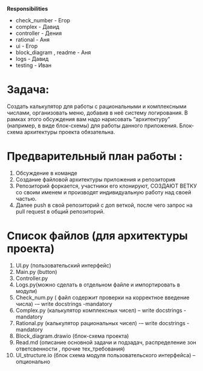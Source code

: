 **Responsibilities**
* check_number - Егор
* complex - Давид
* controller - Дения
* rational - Аня
* ui - Егор
* block_diagram , readme - Аня
* logs - Давид
* testing - Иван

# Задача: 
Создать калькулятор для работы с рациональными и комплексными числами, организовать меню, добавив в неё систему логирования.
В рамках этого обсуждения вам надо нарисовать “архитектуру” (например, в виде блок-схемы) для работы данного приложения.
Блок-схема архитектуры проекта обязательна.
 
# Предварительный план работы : 

1.	Обсуждение в команде
2.  Создание файловой архитектуры приложения и репозитория
3.  Репозиторий форкается, участники его клонируют, СОЗДАЮТ ВЕТКУ со своим именем и  производят индивидуальную работу над своей частью.
4.  Далее push в свой репозиторий с доп веткой, после чего запрос на pull request в общий репозиторий.

# Список файлов (для архитектуры проекта)
1.  UI.py (пользовательский интерфейс)
2.  Main.py (button)
3.  Controller.py 
4.  Logs.py(можно сделать в отдельном файле и импортировать в модули)                         
5.	Check_num.py ( файл содержит проверки на корректное введение числа) -– write docstrings -mandatory
6.	Complex.py (калькулятор комплексных чисел) – write docstrings -mandatory
7.	Rational.py (калькулятор рациональных чисел) -– write docstrings -mandatory
8.	Block_diagram.drawio (блок-схема  проекта)
9.	Read.md (описание основной задачи и подзадач, распределение зон ответсвенности , прочие тех_требования)
10.	UI_structure.io (блок схема модуля пользовательского интерфейса) – опционально 
